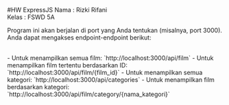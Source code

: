 #HW ExpressJS
Nama : Rizki Rifani
</br>
Kelas : FSWD 5A

Program ini akan berjalan di port yang Anda tentukan (misalnya, port 3000). Anda dapat mengakses endpoint-endpoint berikut:

</br>
- Untuk menampilkan semua film: `http://localhost:3000/api/film`
- Untuk menampilkan film tertentu berdasarkan ID: `http://localhost:3000/api/film/{film_id}`
- Untuk menampilkan semua kategori: `http://localhost:3000/api/categories`
- Untuk menampilkan film berdasarkan kategori: `http://localhost:3000/api/film/category/{nama_kategori}`
